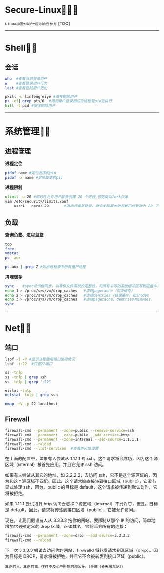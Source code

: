 # Secure-Linux👨🏻‍💻
`Linux加固+维护+应急响应参考`
[TOC]

---

# Shell👮🏻‍
## 会话
```bash
who  #查看当前登录用户
w    #查看登录用户行为
last #查看登陆用户历史

pkill -u linfengfeiye #直接剔除用户
ps -ef| grep pts/0  #得到用户登录相应的进程号pid后执行
kill -9 pid #安全剔除用户
```

---

# 系统管理👨‍🎓
## 进程管理
**进程定位**
```bash
pidof name #定位程序的pid
pidof -x name #定位脚本的pid
```

**进程限制**
```bash
ulimit -u 20 #临时性允许用户最多创建 20 个进程,预防类似fork炸弹
vim /etc/security/limits.conf
    user1 - nproc 20       #退出后重新登录，就会发现最大进程数已经更改为 20 了    
```

## 负载
**查询负载、进程监控**
```bash
top
free
vmstat
ps -aux 

ps aux | grep Z #列出进程表中所有僵尸进程
```

**清理缓存**
```bash
sync    #sync命令做同步，以确保文件系统的完整性，将所有未写的系统缓冲区写到磁盘中，包含已修改的 i-node、已延迟的块 I/O 和读写映射文件。否则在释放缓存的过程中，可能会丢失未保存的文件。
echo 1 > /proc/sys/vm/drop_caches   #清理pagecache（页面缓存）
echo 2 > /proc/sys/vm/drop_caches   #清理dentries（目录缓存）和inodes
echo 3 > /proc/sys/vm/drop_caches   #清理pagecache、dentries和inodes
sync
```

---

# Net🕵🏻
## 端口
```bash
lsof -i -P #显示进程使用端口使用情况
lsof -i:22  #只查22端口

ss -tnlp
ss -tnlp | grep ssh
ss -tnlp | grep ":22"

etstat -tnlp
netstat -tnlp | grep ssh

nmap -sV -p 22 localhost
```

## Firewall
```bash
firewall-cmd --permanent --zone=public --remove-service=ssh
firewall-cmd --permanent --zone=public --add-service=http
firewall-cmd --permanent --zone=internal --add-source=1.1.1.1
firewall-cmd --reload
firewall-cmd --list-services  #查看防火墙设置
```

在上面的配置中，如果有人尝试从 1.1.1.1 去 ssh，这个请求将会成功，因为这个源区域（internal）被首先应用，并且它允许 ssh 访问。

如果有人尝试从其它的地址，如 2.2.2.2，去访问 ssh，它不是这个源区域的，因为和这个源区域不匹配。因此，这个请求被直接转到接口区域（public），它没有显式处理 ssh，因为，public 的目标是 default，这个请求被传递到默认动作，它将被拒绝。

如果 1.1.1.1 尝试进行 http 访问会怎样？源区域（internal）不允许它，但是，目标是 default，因此，请求将传递到接口区域（public），它被允许访问。

现在，让我们假设有人从 3.3.3.3 拖你的网站。要限制从那个 IP 的访问，简单地增加它到预定义的 drop 区域，正如其名，它将丢弃所有的连接：
```bash
firewall-cmd --permanent --zone=drop --add-source=3.3.3.3
firewall-cmd --reload
```
下一次 3.3.3.3 尝试去访问你的网站，firewalld 将转发请求到源区域（drop）。因为目标是 DROP，请求将被拒绝，并且它不会被转发到接口区域（public）。


`真正的人，真正的事，往往不及心中所想的那么好。（金庸《倚天屠龙记》）`
